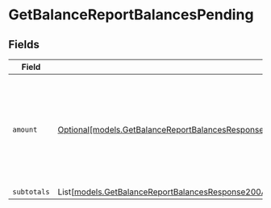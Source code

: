 # GetBalanceReportBalancesPending


## Fields

| Field                                                                                                                                                                                                            | Type                                                                                                                                                                                                             | Required                                                                                                                                                                                                         | Description                                                                                                                                                                                                      |
| ---------------------------------------------------------------------------------------------------------------------------------------------------------------------------------------------------------------- | ---------------------------------------------------------------------------------------------------------------------------------------------------------------------------------------------------------------- | ---------------------------------------------------------------------------------------------------------------------------------------------------------------------------------------------------------------- | ---------------------------------------------------------------------------------------------------------------------------------------------------------------------------------------------------------------- |
| `amount`                                                                                                                                                                                                         | [Optional[models.GetBalanceReportBalancesResponse200ApplicationHalPlusJSONResponseBodyTotalsCloseAmount]](../models/getbalancereportbalancesresponse200applicationhalplusjsonresponsebodytotalscloseamount.md)   | :heavy_minus_sign:                                                                                                                                                                                               | In v2 endpoints, monetary amounts are represented as objects with a `currency` and `value` field.                                                                                                                |
| `subtotals`                                                                                                                                                                                                      | List[[models.GetBalanceReportBalancesResponse200ApplicationHalPlusJSONResponseBodyTotalsCloseSubtotals](../models/getbalancereportbalancesresponse200applicationhalplusjsonresponsebodytotalsclosesubtotals.md)] | :heavy_minus_sign:                                                                                                                                                                                               | N/A                                                                                                                                                                                                              |